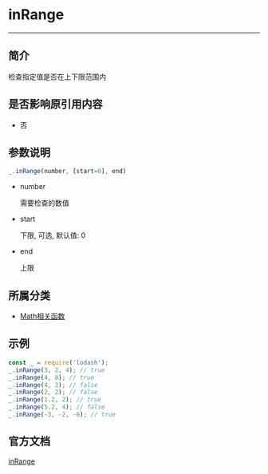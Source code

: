 # inRange

---

## 简介

检查指定值是否在上下限范围内

## 是否影响原引用内容

- 否

## 参数说明

```javascript
_.inRange(number, [start=0], end)
```

- number

    需要检查的数值

- start

    下限, 可选, 默认值: 0

- end

    上限

## 所属分类

- [Math相关函数](/repository/Libraries/Lodash/Math.md#math相关函数)

## 示例

```javascript
const _ = require('lodash');
_.inRange(3, 2, 4); // true 
_.inRange(4, 8); // true 
_.inRange(4, 2); // false 
_.inRange(2, 2); // false
_.inRange(1.2, 2); // true
_.inRange(5.2, 4); // false
_.inRange(-3, -2, -6); // true
```

## 官方文档

[inRange](https://lodash.com/docs/4.17.15#inRange)
